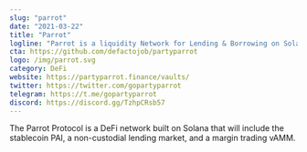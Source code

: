 ```yaml
---
slug: "parrot"
date: "2021-03-22"
title: "Parrot"
logline: "Parrot is a liquidity Network for Lending & Borrowing on Solana."
cta: https://github.com/defactojob/partyparrot
logo: /img/parrot.svg
category: DeFi
website: https://partyparrot.finance/vaults/
twitter: https://twitter.com/gopartyparrot
telegram: https://t.me/gopartyparrot
discord: https://discord.gg/TzhpCRsb57
---
```


The Parrot Protocol is a DeFi network built on Solana that will include the stablecoin PAI, a non-custodial lending market, and a margin trading vAMM.
